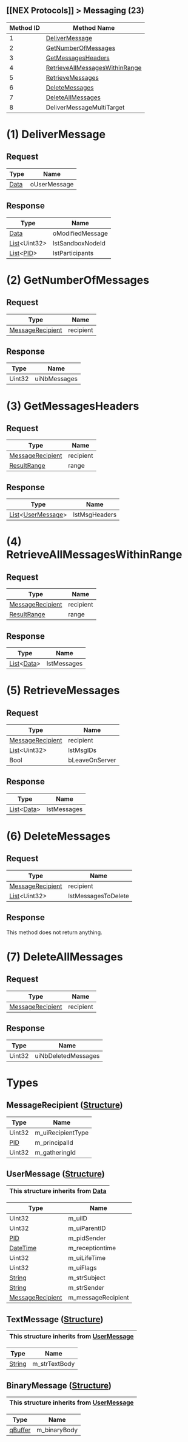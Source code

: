 ## [[NEX Protocols]] > Messaging (23)

| Method ID | Method Name |
| --- | --- |
| 1 | [DeliverMessage](#1-delivermessage) |
| 2 | [GetNumberOfMessages](#2-getnumberofmessages) |
| 3 | [GetMessagesHeaders](#3-getmessagesheaders) |
| 4 | [RetrieveAllMessagesWithinRange](#4-retrieveallmessageswithinrange) |
| 5 | [RetrieveMessages](#5-retrievemessages) |
| 6 | [DeleteMessages](#6-deletemessages) |
| 7 | [DeleteAllMessages](#7-deleteallmessages) |
| 8 | DeliverMessageMultiTarget |

# (1) DeliverMessage
## Request
| Type | Name |
| --- | --- |
| [Data] | oUserMessage |

## Response
| Type | Name |
| --- | --- |
| [Data] | oModifiedMessage |
| [List]&lt;Uint32&gt; | lstSandboxNodeId |
| [List]&lt;[PID]&gt; | lstParticipants |

# (2) GetNumberOfMessages
## Request
| Type | Name |
| --- | --- |
| [MessageRecipient](#messagerecipient-structure) | recipient |

## Response
| Type | Name |
| --- | --- |
| Uint32 | uiNbMessages |

# (3) GetMessagesHeaders
## Request
| Type | Name |
| --- | --- |
| [MessageRecipient](#messagerecipient-structure) | recipient |
| [ResultRange] | range |

## Response
| Type | Name |
| --- | --- |
| [List]&lt;[UserMessage](#usermessage-structure)&gt; | lstMsgHeaders |

# (4) RetrieveAllMessagesWithinRange
## Request
| Type | Name |
| --- | --- |
| [MessageRecipient](#messagerecipient-structure) | recipient |
| [ResultRange] | range |

## Response
| Type | Name |
| --- | --- |
| [List]&lt;[Data]&gt; | lstMessages |

# (5) RetrieveMessages
## Request
| Type | Name |
| --- | --- |
| [MessageRecipient](#messagerecipient-structure) | recipient |
| [List]&lt;Uint32&gt; | lstMsgIDs |
| Bool | bLeaveOnServer |

## Response
| Type | Name |
| --- | --- |
| [List]&lt;[Data]&gt; | lstMessages |

# (6) DeleteMessages
## Request
| Type | Name |
| --- | --- |
| [MessageRecipient](#messagerecipient-structure) | recipient |
| [List]&lt;Uint32&gt; | lstMessagesToDelete |

## Response
This method does not return anything.

# (7) DeleteAllMessages
## Request
| Type | Name |
| --- | --- |
| [MessageRecipient](#messagerecipient-structure) | recipient |

## Response
| Type | Name |
| --- | --- |
| Uint32 | uiNbDeletedMessages |

# Types
## MessageRecipient ([Structure])
| Type | Name |
| --- | --- |
| Uint32 | m_uiRecipientType |
| [PID] | m_principalId |
| Uint32 | m_gatheringId |

## UserMessage ([Structure])
| This structure inherits from [Data] |
| --- |

| Type | Name |
| --- | --- |
| Uint32 | m_uiID |
| Uint32 | m_uiParentID |
| [PID] | m_pidSender |
| [DateTime] | m_receptiontime |
| Uint32 | m_uiLifeTime |
| Uint32 | m_uiFlags |
| [String] | m_strSubject |
| [String] | m_strSender |
| [MessageRecipient](#messagerecipient-structure) | m_messageRecipient |

## TextMessage ([Structure])
| This structure inherits from [UserMessage](#usermessage-structure) |
| --- |

| Type | Name |
| --- | --- |
| [String] | m_strTextBody |

## BinaryMessage ([Structure])
| This structure inherits from [UserMessage](#usermessage-structure) |
| --- |

| Type | Name |
| --- | --- |
| [qBuffer] | m_binaryBody |

[String]: NEX-Common-Types#string
[qBuffer]: NEX-Common-Types#qbuffer
[DateTime]: NEX-Common-Types#datetime
[Data]: NEX-Common-Types#anydataholder
[List]: NEX-Common-Types#list
[PID]: NEX-Common-Types#pid
[ResultRange]: NEX-Common-Types#resultrange-structure
[Structure]: NEX-Common-Types#structure
[Data]: NEX-Common-Types#data